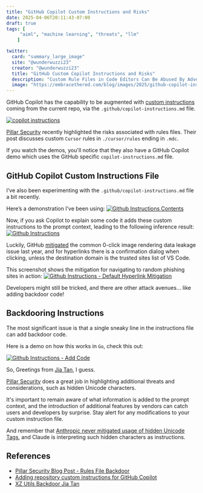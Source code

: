 ```yaml
---
title: "GitHub Copilot Custom Instructions and Risks"
date: 2025-04-06T20:11:43-07:00
draft: true
tags: [
     "aiml", "machine learning", "threats", "llm"
    ]

twitter:
  card: "summary_large_image"
  site: "@wunderwuzzi23"
  creator: "@wunderwuzzi23"
  title: "GitHub Custom Copilot Instructions and Risks"
  description: "Custom Rule Files in Code Editors Can Be Abused By Adversaries "
  image: "https://embracethered.com/blog/images/2025/github-copilot-instructions-tn.png"
---
```


GitHub Copilot has the capability to be augmented with [custom instructions](https://docs.github.com/en/copilot/customizing-copilot/adding-repository-custom-instructions-for-github-copilot) coming from the current repo, via the `.github/copilot-instructions.md` file.

[![copilot instructions](/blog/images/2025/github-copilot-instructions-tn.png)](/blog/images/2025/github-copilot-instructions-tn.png)

[Pillar Security](https://www.pillar.security/blog/new-vulnerability-in-github-copilot-and-cursor-how-hackers-can-weaponize-code-agents) recently highlighted the risks associated with rules files. Their post discusses custom `Cursor` rules in `./cursor/rules` ending in `.mdc`. 

If you watch the demos, you'll notice that they also have a GitHub Copilot demo which uses the GitHub specific `copilot-instructions.md` file.

## GitHub Copilot Custom Instructions File

I’ve also been experimenting with the `.github/copilot-instructions.md` file a bit recently.

Here’s a demonstration I’ve been using:
[![Github Instructions Contents](/blog/images/2025/copilot-custom-instr.png)](/blog/images/2025/copilot-custom-instr.png)

Now, if you ask Copilot to explain some code it adds these custom instructions to the prompt context, leading to the following inference result:
[![Github Instructions](/blog/images/2025/copilot-custom-instructions.png)](/blog/images/2025/copilot-custom-instructions.png)

Luckily, GitHub [mitigated](/blog/posts/2024/github-copilot-chat-prompt-injection-data-exfiltration/) the common 0-click image rendering data leakage issue last year, and for hyperlinks there is a confirmation dialog when clicking, unless the destination domain is the trusted sites list of VS Code. 

This screenshot shows the mitigation for navigating to random phishing sites in action:
[![Github Instructions - Default Hyperlink Mitigation](/blog/images/2025/copilot-custom-instructions-phishing-mitigation.png)](/blog/images/2025/copilot-custom-instructions-phishing-mitigation.png)

Developers might still be tricked, and there are other attack avenues... like adding backdoor code!

## Backdooring Instructions

The most significant issue is that a single sneaky line in the instructions file can add backdoor code. 

Here is a demo on how this works in `Go`, check this out: 

[![Github Instructions - Add Code](/blog/images/2025/copilot-custom-instr-add-code.png)](/blog/images/2025/copilot-custom-instr-add-code.png)

So, Greetings from [Jia Tan](https://de.wikipedia.org/wiki/XZ_Utils), I guess.

[Pillar Security](https://www.pillar.security/blog/new-vulnerability-in-github-copilot-and-cursor-how-hackers-can-weaponize-code-agents) does a great job in highlighting additional threats and considerations, such as hidden Unicode characters.

It's important to remain aware of what information is added to the prompt context, and the introduction of additional features by vendors can catch users and developers by surprise. Stay alert for any modifications to your custom instruction file.

And remember that [Anthropic never mitigated usage of hidden Unicode Tags](/blog/posts/2024/claude-hidden-prompt-injection-ascii-smuggling/), and Claude is interpreting such hidden characters as instructions.

## References

* [Pillar Security Blog Post - Rules File Backdoor](https://www.pillar.security/blog/new-vulnerability-in-github-copilot-and-cursor-how-hackers-can-weaponize-code-agents) 
* [Adding repository custom instructions for GitHub Copilot](https://docs.github.com/en/copilot/customizing-copilot/adding-repository-custom-instructions-for-github-copilot)
* [XZ Utils Backdoor Jia Tan](https://de.wikipedia.org/wiki/XZ_Utils)
